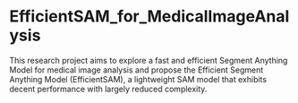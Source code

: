 # EfficientSAM_for_MedicalImageAnalysis
This research project aims to explore a fast and efficient Segment Anything Model for medical image analysis and propose the Efficient Segment Anything Model (EfficientSAM), a lightweight SAM model that exhibits decent performance with largely reduced complexity.
